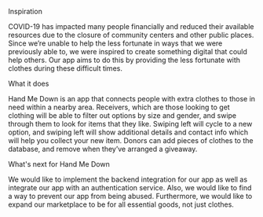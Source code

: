 Inspiration

COVID-19 has impacted many people financially and reduced their available resources due to the closure of community centers and other public places. Since we’re unable to help the less fortunate in ways that we were previously able to, we were inspired to create something digital that could help others. Our app aims to do this by providing the less fortunate with clothes during these difficult times.

What it does

Hand Me Down is an app that connects people with extra clothes to those in need within a nearby area. Receivers, which are those looking to get clothing will be able to filter out options by size and gender, and swipe through them to look for items that they like. Swiping left will cycle to a new option, and swiping left will show additional details and contact info which will help you collect your new item. Donors can add pieces of clothes to the database, and remove when they’ve arranged a giveaway.

What's next for Hand Me Down

We would like to implement the backend integration for our app as well as integrate our app with an authentication service. Also, we would like to find a way to prevent our app from being abused. Furthermore, we would like to expand our marketplace to be for all essential goods, not just clothes.
